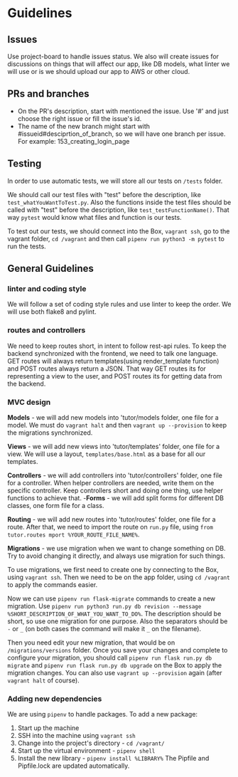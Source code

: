 # Guidelines

## Issues
Use project-board to handle issues status.
We also will create issues for discussions on things that will affect our app, like DB models, what linter we will use or is we should upload our app to AWS or other cloud.


## PRs and branches
- On the PR's description, start with mentioned the issue. Use '#' and just choose the right issue or fill the issue's id.
- The name of the new branch might start with #issueid#desciprtion_of_branch, so we will have one branch per issue. 
For example: 153_creating_login_page



## Testing
In order to use automatic tests, we will store all our tests on `/tests` folder. 

We should call our test files with "test" before the description, like `test_whatYouWantToTest.py`. 
Also the functions inside the test files should be called with "test" before the description, like `test_testFunctionName()`. That way `pytest` would know what files and function is our tests.

To test out our tests, we should connect into the Box, `vagrant ssh`, go to the vagrant folder, `cd /vagrant` and then call `pipenv run python3 -m pytest` to run the tests.


## General Guidelines
### linter and coding style
We will follow a set of coding style rules and use linter to keep the order.
We will use both flake8 and pylint.


### routes and controllers
We need to keep routes short, in intent to follow rest-api rules.
To keep the backend synchronized with the frontend, we need to talk one language.
GET routes will always return templates(using render_template function) and POST routes always return a JSON.
That way GET routes its for representing a view to the user, and POST routes its for getting data from the backend.


### MVC design
**Models** - we will add new models into 'tutor/models folder, one file for a model. We must do `vagrant halt` and then `vagrant up --provision` to keep the migrations synchronized.

**Views** - we will add new views into 'tutor/templates' folder, one file for a view. We will use a layout, `templates/base.html` as a base for all our templates. 

**Controllers** - we will add controllers into 'tutor/controllers' folder, one file for a controller. When helper controllers are needed, write them on the specific controller. Keep controllers short and doing one thing, use helper functions to achieve that.
    -**Forms** - we will add split forms for different DB classes, one form file for a class.

**Routing** - we will add new routes into 'tutor/routes' folder, one file for a route. After that, we need to import the route on `run.py` file, using `from tutor.routes mport %YOUR_ROUTE_FILE_NAME%`.

**Migrations** - we use migration when we want to change something on DB. Try to avoid changing it directly, and always use migration for such things. 

To use migrations, we first need to create one by connecting to the Box, using `vagrant ssh`. Then we need to be on the app folder, using `cd /vagrant` to apply the commands easier.

Now we can use `pipenv run flask-migrate` commands to create a new migration. Use `pipenv run python3 run.py db revision --message %SHORT_DESCRIPTION_OF_WHAT_YOU_WANT_TO_DO%`. The description should be short, so use one migration for one purpose. Also the separators should be `-` or `_` (on both cases the command will make it `_` on the filename).

Then you need edit your new migration, that would be on `/migrations/versions` folder. Once you save your changes and complete to configure your migration, you should call `pipenv run flask run.py db migrate` and `pipenv run flask run.py db upgrade` on the Box to apply the migration changes. You can also use `vagrant up --provision` again (after `vagrant halt` of course).

### Adding new dependencies
We are using `pipenv` to handle packages.
To add a new package:
1. Start up the machine
2. SSH into the machine using `vagrant ssh`
3. Change into the project's directory - `cd /vagrant/`
4. Start up the virtual environment - `pipenv shell`
5. Install the new library - `pipenv install %LIBRARY%`
The Pipfile and Pipfile.lock are updated automatically.
